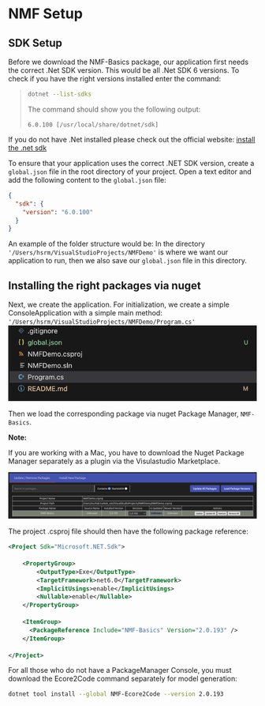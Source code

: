 # NMF Setup

## SDK Setup
Before we download the NMF-Basics package, our application first needs the correct .Net SDK version. This would be all .Net SDK 6 versions. To check if you have the right versions installed enter the command: 

> ```bash
> dotnet --list-sdks
> ```
> 
> The command should show you the following output:
> 
> ```plaintext
> 6.0.100 [/usr/local/share/dotnet/sdk]
> ```

If you do not have .Net installed please check out the official website:
[install the .net sdk](https://dotnet.microsoft.com/en-us/download/dotnet/6.0)

To ensure that your application uses the correct .NET SDK version, create a `global.json` file in the root directory of your project. Open a text editor and add the following content to the `global.json` file:

```json
{
  "sdk": {
    "version": "6.0.100"
  }
}
```

An example of the folder structure would be: In the directory
`'/Users/hsrm/VisualStudioProjects/NMFDemo'` is where we want our application to run, then we also save our `global.json` file in this directory.


## Installing the right packages via nuget
Next, we create the application. For initialization, we create a simple ConsoleApplication with a simple main method: 
`'/Users/hsrm/VisualStudioProjects/NMFDemo/Program.cs'`
![Installing the packages via nuget](images/Program.png)

Then we load the corresponding package via nuget Package Manager, `NMF-Basics`. 
<aside class="note">

**Note:**

If you are working with a Mac, you have to download the Nuget Package Manager separately as a plugin
 via the Visulastudio Marketplace.

</aside>

![NMF-Basic package](images/NMF-Basic.png)

The project .csproj file should then have the following package reference:
```xml
<Project Sdk="Microsoft.NET.Sdk">

    <PropertyGroup>
        <OutputType>Exe</OutputType>
        <TargetFramework>net6.0</TargetFramework>
        <ImplicitUsings>enable</ImplicitUsings>
        <Nullable>enable</Nullable>
    </PropertyGroup>

    <ItemGroup>
      <PackageReference Include="NMF-Basics" Version="2.0.193" />
    </ItemGroup>

</Project>
```

For all those who do not have a PackageManager Console, you must download the Ecore2Code command separately for model generation:
```bash
dotnet tool install --global NMF-Ecore2Code --version 2.0.193
```
